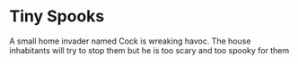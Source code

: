 # Tiny Spooks

A small home invader named Cock is wreaking havoc. The house inhabitants will try to stop them
but he is too scary and too spooky for them

